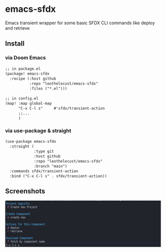 # emacs-sfdx
Emacs transient wrapper for some basic SFDX CLI commands like deploy and retrieve

## Install

### via Doom Emacs
```elisp
;; in package.el
(package! emacs-sfdx
  :recipe (:host github
           :repo "leothelocust/emacs-sfdx"
           :files ("*.el")))
           
;; in config.el
(map! :map global-map
      "C-x C-l s"     #'sfdx/transient-action
      ;;...
      )
```
### via use-package & straight
```elisp
(use-package emacs-sfdx
  :straight (
             :type git
             :host github
             :repo "leothelocust/emacs-sfdx"
             :branch "main")
  :commands sfdx/transient-action
  :bind ("C-x C-l s" . sfdx/transient-action))
```

## Screenshots

![screenshot of transient](screenshot_transient.png)

